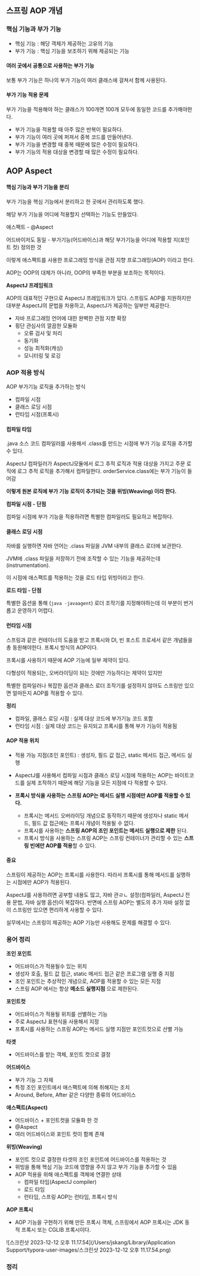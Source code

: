 ## 스프링 AOP 개념



### 핵심 기능과 부가 기능

- 핵심 기능 : 해당 객체가 제공하는 고유의 기능
- 부가 기능 : 핵심 기능을 보조하기 위해 제공되는 기능



#### 여러 곳에서 공통으로 사용하는 부가 기능

보통 부가 기능은 하나의 부가 기능이 여러 클래스에 걸쳐서 함께 사용된다. 



#### 부가 기능 적용 문제

부가 기능을 적용해야 하는 클래스가 100개면 100개 모두에 동일한 코드를 추가해야한다.



- 부가 기능을 적용할 때 아주 많은 반복이 필요하다.
- 부가 기능이 여러 곳에 퍼져서 중복 코드를 만들어낸다.
- 부가 기능을 변경할 때 중복 때문에 많은 수정이 필요하다.
- 부가 기능의 적용 대상을 변경할 때 많은 수정이 필요하다.



## AOP Aspect

#### 핵심 기능과 부가 기능을 분리

부가 기능을 핵심 기능에서 분리하고 한 곳에서 관리하도록 했다.

해당 부가 기능을 어디에 적용할지 선택하는 기능도 만들었다.



애스팩트 - @Aspect 

어드바이저도 동일 - 부가기능(어드바이스)과 해당 부가기능을 어디에 적용할 지(포인트 컷) 정의한 것 



이렇게 애스팩트를 사용한 프로그래밍 방식을 관점 지향 프로그래밍(AOP) 이라고 한다.

AOP는 OOP의 대체가 아니라, OOP의 부족한 부분을 보조하는 목적이다.



**AspectJ 프레임워크**

AOP의 대표적인 구현으로 AspectJ 프레임워크가 있다. 스프링도 AOP를 지원하지만 대부분 AspectJ의 문법을 차용하고, AspectJ가 제공하는 일부만 제공한다.



- 자바 프로그래밍 언어에 대한 완벽한 관점 지향 확장
- 횡단 관심사의 깔끔한 모듈화
  - 오류 검사 및 처리
  - 동기화
  - 성능 최적화(캐싱)
  - 모니터링 및 로깅



 

### AOP 적용 방식

AOP 부가기능 로직을 추가하는 방식

- 컴파일 시점
- 클래스 로딩 시점
- 런타임 시점(프록시)



#### 컴파일 타임

.java 소스 코드 컴파일러를 사용해서 .class를 만드는 시점에 부가 기능 로직을 추가할 수 있다. 

AspectJ 컴파일러가 AspectJ모듈에서 로그 추적 로직과 적용 대상을 가지고 주문 로직에 로그 추적 로직을 추가해서 컴파일한다. orderService.class에는 부가 기능이 들어감

**이렇게 원본 로직에 부가 기능 로직이 추가되는 것을 위빙(Weaving) 이라 한다.**



**컴파일 시점 - 단점**

컴파일 시점에 부가 기능을 적용하려면 특별한 컴파일러도 필요하고 복잡하다.



#### 클래스 로딩 시점

자바를 실행하면 자바 언어는 .class 파일을 JVM 내부의 클래스 로더에 보관한다. 

 JVM에 .class 파일을  저장하기 전에 조작할 수 있는 기능을 제공하는데 (instrumentation). 

이 시점에 애스팩트를 적용하는 것을 로드 타입 위빙이라고 한다.

**로드 타임 - 단점**

특별한 옵션을 통해 (`java -javaagent`) 로더 조작기를 지정해야하는데 이 부분이 번거롭고 운영하기 어렵다.



#### 런타임 시점

스프링과 같은 컨테이너의 도움을 받고 프록시와 DI, 빈 포스트 프로세서 같은 개념들을 총 동원해야한다. 프록시 방식의  AOP이다.

프록시를 사용하기 때문에 AOP 기능에 일부 제약이 있다.

다형성이 적용되는, 오버라이딩이 되는 것에만 가능하다는 제약이 있지만

특별한 컴파일러나 복잡한 옵션과 클래스 로더 조작기를 설정하지 않아도 스프링만 있으면 얼마든지 AOP를 적용할 수 있다.



**정리**

- 컴파일, 클래스 로딩 시점 : 실제 대상 코드에 부가기능 코드 포함
- 런타임 시점 : 실제 대상 코드는 유지되고 프록시를 통해 부가 기능이 적용됨



#### AOP 적용 위치

- 적용 가능 지점(조인 포인트) : 생성자, 필드 값 접근, static 메서드 접근, 메서드 실행
- AspectJ를 사용해서 컴파일 시점과 클래스 로딩 시점에 적용하는 AOP는 바이트코드를 실제 조작하기 때문에 해당 기능을 모든 지점에 다 적용할 수 있다.



- **프록시 방식을 사용하는 스프링 AOP는 메서드 실행 시점에만 AOP를 적용할 수 있다.**
  - 프록시는 메서드 오버라이딩 개념으로 동작하기 때문에 생성자나 static 메서드, 필드 값 접근에는 프록시 개념이 적용될 수 없다.
  - 프록시를 사용하는 **스프링 AOP의 조인 포인트는 메서드 실행으로 제한** 된다. 
  - 프록시 방식을 사용하는 스프링 AOP는 스프링 컨테이너가 관리할 수 있는 **스프링 빈에만 AOP를 적용**할 수 있다.



#### 중요

스프링이 제공하는 AOP는 프록시를 사용한다. 따라서 프록시를 통해 메서드를 실행하는 시점에만 AOP가 적용된다. 

AspectJ를 사용하려면 공부할 내용도 많고, 자바 관ㄹㄴ 설정(컴파일러, AspectJ 전용 문법, 자바 실행 옵션)이 복잡하다. 반면에 스프링 AOP는 별도의 추가 자바 설정 없이 스프링만 있으면 편리하게 사용할 수 있다. 

실무에서는 스프링이 제공하는 AOP 기능만 사용해도 문제를 해결할 수 있다.



### 용어 정리

**조인 포인트**

- 어드바이스가 적용될수 있는 위치
- 생성자 호출, 필드 값 접근, static 메서드 접근 같은 프로그램 실행 중 지점
- 조인 포인트는 추상적인 개념으로, AOP를 적용할 수 있는 모든 지점
- 스프링 AOP 에서는 항상 **메소드 실행지점** 으로 제한된다.

**포인트컷**

- 어드바이스가 적용될 위치를 선별하는 기능
- 주로 AspectJ 표현식을 사용해서 지정
- 프록시를 사용하는 스프링 AOP는 메서드 실행 지점만 포인트컷으로 선별 가능

**타겟**

- 어드바이스를 받는 객체, 포인트 컷으로 결정

**어드바이스**

- 부가 기능 그 자체
- 특정 조인 포인트에서 애스팩트에 의해 취해지는 조치
- Around, Before, After 같은 다양한 종류의 어드바이스

**애스팩트(Aspect)**

- 어드바이스 + 포인트컷을 모듈화 한 것
- @Aspect
- 여러 어드바이스와 포인트 컷이 함께 존재

**위빙(Weaving)**

- 포인트 컷으로 결정한 타겟의 조인 포인트에 어드바이스를 적용하는 것
- 위빙을 통해 핵심 기능 코드에 영향을 주지 않고 부가 기능을 추가할 수 있음
- AOP 적용을 위해 애스팩트를 객체에 연결한 상태
  - 컴파일 타임(AspectJ compiler)
  - 로드 타임
  - 런타임, 스프링 AOP는 런타임, 프록시 방식

**AOP 프록시**

- AOP 기능을 구현하기 위해 만든 프록시 객체, 스프링에서 AOP 프록시는 JDK 동적 프록시 또는 CGLIB 프록시이다.

![스크린샷 2023-12-12 오후 11.17.54](/Users/jskang/Library/Application Support/typora-user-images/스크린샷 2023-12-12 오후 11.17.54.png)





### 정리

